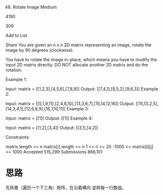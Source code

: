 48. Rotate Image
Medium

4190

309

Add to List

Share
You are given an n x n 2D matrix representing an image, rotate the image by 90 degrees (clockwise).

You have to rotate the image in-place, which means you have to modify the input 2D matrix directly. DO NOT allocate another 2D matrix and do the rotation.

 

Example 1:


Input: matrix = [[1,2,3],[4,5,6],[7,8,9]]
Output: [[7,4,1],[8,5,2],[9,6,3]]
Example 2:


Input: matrix = [[5,1,9,11],[2,4,8,10],[13,3,6,7],[15,14,12,16]]
Output: [[15,13,2,5],[14,3,4,1],[12,6,8,9],[16,7,10,11]]
Example 3:

Input: matrix = [[1]]
Output: [[1]]
Example 4:

Input: matrix = [[1,2],[3,4]]
Output: [[3,1],[4,2]]
 

Constraints:

matrix.length == n
matrix[i].length == n
1 <= n <= 20
-1000 <= matrix[i][j] <= 1000
Accepted
515,299
Submissions
866,101


# 思路

先转置（遍历一个下三角）矩阵，在沿着横向 逆转每一行数组。

